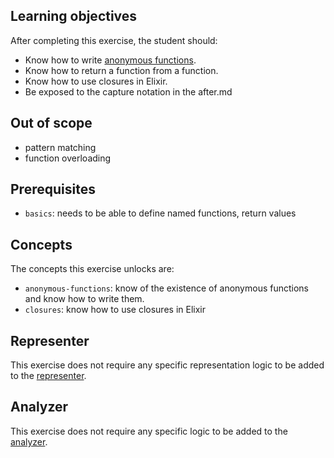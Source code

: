 ## Learning objectives

After completing this exercise, the student should:

- Know how to write [anonymous functions][fns].
- Know how to return a function from a function.
- Know how to use closures in Elixir.
- Be exposed to the capture notation in the after.md

## Out of scope

- pattern matching
- function overloading

## Prerequisites

- `basics`: needs to be able to define named functions, return values

## Concepts

The concepts this exercise unlocks are:

- `anonymous-functions`: know of the existence of anonymous functions and know how to write them.
- `closures`: know how to use closures in Elixir

## Representer

This exercise does not require any specific representation logic to be added to the [representer][representer].

## Analyzer

This exercise does not require any specific logic to be added to the [analyzer][analyzer].

[analyzer]: https://github.com/exercism/elixir-analyzer
[representer]: https://github.com/exercism/elixir-representer
[fns]: https://elixir-lang.org/getting-started/basic-types.html#anonymous-functions
